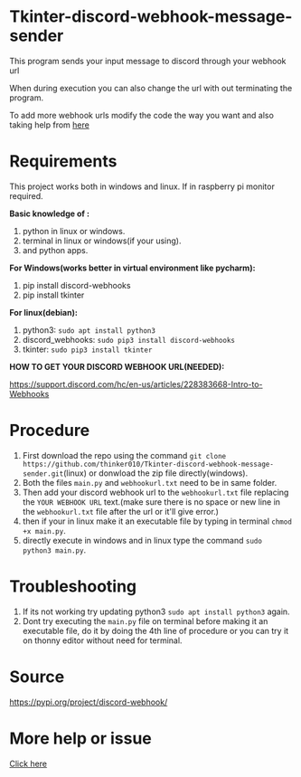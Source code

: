 # Tkinter-discord-webhook-message-sender
This program sends your input message to discord through your webhook url

When during execution you can also change the url with out terminating the program.

To add more webhook urls modify the code the way you want and also taking help from [here](https://pypi.org/project/discord-webhook/)

# Requirements
This project works both in windows and linux.
If in raspberry pi monitor required.

**Basic knowledge of :**
  1. python in linux or windows.
  2. terminal in linux or windows(if your using).
  3. and python apps.

**For Windows(works better in virtual environment like pycharm):**
  1. pip install discord-webhooks
  2. pip install tkinter
 
**For linux(debian):**
  1. python3: `sudo apt install python3`
  2. discord_webhooks: `sudo pip3 install discord-webhooks`
  3. tkinter: `sudo pip3 install tkinter`
  
  **HOW TO GET YOUR DISCORD WEBHOOK URL(NEEDED):**

https://support.discord.com/hc/en-us/articles/228383668-Intro-to-Webhooks

# Procedure
  1. First download the repo using the command `git clone https://github.com/thinker010/Tkinter-discord-webhook-message-sender.git`(linux) or donwload the zip file directly(windows).
  2. Both the files `main.py` and `webhookurl.txt` need to be in same folder.
  3. Then add your discord webhook url to the `webhookurl.txt` file replacing the `YOUR WEBHOOK URL` text.(make sure there is no space or new line in the `webhookurl.txt` file after the url or it'll give error.)
  4. then if your in linux make it an executable file by typing in terminal `chmod +x main.py`.
  5. directly execute in windows and in linux type the command `sudo python3 main.py`.
  # Troubleshooting
1. If its not working try updating python3 `sudo apt install python3` again.
2. Dont try executing the `main.py` file on terminal before making it an executable file, do it by doing the 4th line of procedure or you can try it on thonny editor without need for terminal.
  
  # Source
  https://pypi.org/project/discord-webhook/
  
  # More help or issue
[Click here](https://github.com/thinker010/Discord-raspberry-pi-startup-notifier/issues)
